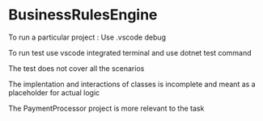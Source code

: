 # BusinessRulesEngine

To run a particular project : Use .vscode debug 

To run test use vscode integrated terminal and use dotnet test command 

The test does not cover all the scenarios 

The implentation and interactions of classes is incomplete and meant as a placeholder for actual logic

The PaymentProcessor project is more relevant to the task
